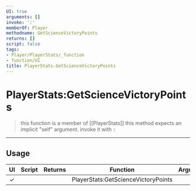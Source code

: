 ```yaml
---
UI: true
arguments: []
invoke: ':'
memberOf: Player
methodname: GetScienceVictoryPoints
returns: []
script: false
tags:
- Player/PlayerStats/_function
- function/UI
title: PlayerStats.GetScienceVictoryPoints
---
```

# PlayerStats:GetScienceVictoryPoints
> this function is a member of [[PlayerStats]]
> this method expects an implicit "self" argument. invoke it with `:`
-----
## Usage
|  UI | Script | Returns | Function | Arguments |
|:---:|:------:|-------:|:--------:|:---------|
|✓| ||PlayerStats:GetScienceVictoryPoints||
